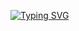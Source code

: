 <a align="center" href = "https://github.com/ModHub2020/"><img src="https://readme-typing-svg.demolab.com/?font=Fira+Code&pause=1000&color=ff8800&background=FF52BC00&width=610&lines=Coding+Is+Cool.;Keep+calm+down+and+carry+on+get+pizza." alt="Typing SVG" /></a>
